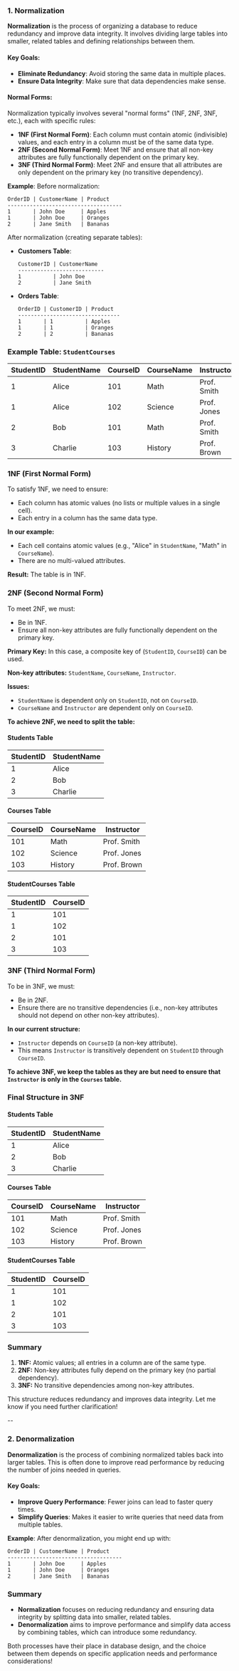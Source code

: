 ### 1. Normalization
  
  **Normalization** is the process of organizing a database to reduce redundancy and improve data integrity. It involves dividing large tables into smaller, related tables and defining relationships between them. 
  
  #### Key Goals:
  - **Eliminate Redundancy**: Avoid storing the same data in multiple places.
  - **Ensure Data Integrity**: Make sure that data dependencies make sense.
  
  #### Normal Forms:
  Normalization typically involves several "normal forms" (1NF, 2NF, 3NF, etc.), each with specific rules:
  - **1NF (First Normal Form)**: Each column must contain atomic (indivisible) values, and each entry in a column must be of the same data type.
  - **2NF (Second Normal Form)**: Meet 1NF and ensure that all non-key attributes are fully functionally dependent on the primary key.
  - **3NF (Third Normal Form)**: Meet 2NF and ensure that all attributes are only dependent on the primary key (no transitive dependency).
  
  **Example**:
  Before normalization:
  ```plaintext
  OrderID | CustomerName | Product
  ------------------------------------
  1       | John Doe     | Apples
  1       | John Doe     | Oranges
  2       | Jane Smith   | Bananas
  ```
  
  After normalization (creating separate tables):
  - **Customers Table**: 
    ```plaintext
    CustomerID | CustomerName
    ---------------------------
    1          | John Doe
    2          | Jane Smith
    ```
  - **Orders Table**: 
    ```plaintext
    OrderID | CustomerID | Product
    --------------------------------
    1       | 1          | Apples
    1       | 1          | Oranges
    2       | 2          | Bananas
    ```
  
  ### Example Table: `StudentCourses`
  
  | StudentID | StudentName | CourseID | CourseName      | Instructor     |
  |-----------|-------------|----------|------------------|-----------------|
  | 1         | Alice       | 101      | Math              | Prof. Smith     |
  | 1         | Alice       | 102      | Science           | Prof. Jones     |
  | 2         | Bob         | 101      | Math              | Prof. Smith     |
  | 3         | Charlie     | 103      | History           | Prof. Brown     |
  
  ### 1NF (First Normal Form)
  To satisfy 1NF, we need to ensure:
  - Each column has atomic values (no lists or multiple values in a single cell).
  - Each entry in a column has the same data type.
  
  **In our example:** 
  - Each cell contains atomic values (e.g., "Alice" in `StudentName`, "Math" in `CourseName`).
  - There are no multi-valued attributes.
  
  **Result:** The table is in 1NF.
  
  ### 2NF (Second Normal Form)
  To meet 2NF, we must:
  - Be in 1NF.
  - Ensure all non-key attributes are fully functionally dependent on the primary key.
  
  **Primary Key:** In this case, a composite key of (`StudentID`, `CourseID`) can be used. 
  
  **Non-key attributes:** `StudentName`, `CourseName`, `Instructor`.
  
  **Issues:**
  - `StudentName` is dependent only on `StudentID`, not on `CourseID`.
  - `CourseName` and `Instructor` are dependent only on `CourseID`.
  
  **To achieve 2NF, we need to split the table:**
  
  #### Students Table
  | StudentID | StudentName |
  |-----------|-------------|
  | 1         | Alice       |
  | 2         | Bob         |
  | 3         | Charlie     |
  
  #### Courses Table
  | CourseID | CourseName | Instructor     |
  |----------|------------|-----------------|
  | 101      | Math       | Prof. Smith     |
  | 102      | Science    | Prof. Jones     |
  | 103      | History    | Prof. Brown     |
  
  #### StudentCourses Table
  | StudentID | CourseID |
  |-----------|----------|
  | 1         | 101      |
  | 1         | 102      |
  | 2         | 101      |
  | 3         | 103      |
  
  ### 3NF (Third Normal Form)
  To be in 3NF, we must:
  - Be in 2NF.
  - Ensure there are no transitive dependencies (i.e., non-key attributes should not depend on other non-key attributes).
  
  **In our current structure:**
  - `Instructor` depends on `CourseID` (a non-key attribute).
  - This means `Instructor` is transitively dependent on `StudentID` through `CourseID`.
  
  **To achieve 3NF, we keep the tables as they are but need to ensure that `Instructor` is only in the `Courses` table.**
  
  ### Final Structure in 3NF
  
  #### Students Table
  | StudentID | StudentName |
  |-----------|-------------|
  | 1         | Alice       |
  | 2         | Bob         |
  | 3         | Charlie     |
  
  #### Courses Table
  | CourseID | CourseName | Instructor     |
  |----------|------------|-----------------|
  | 101      | Math       | Prof. Smith     |
  | 102      | Science    | Prof. Jones     |
  | 103      | History    | Prof. Brown     |
  
  #### StudentCourses Table
  | StudentID | CourseID |
  |-----------|----------|
  | 1         | 101      |
  | 1         | 102      |
  | 2         | 101      |
  | 3         | 103      |
  
  ### Summary
  1. **1NF:** Atomic values; all entries in a column are of the same type.
  2. **2NF:** Non-key attributes fully depend on the primary key (no partial dependency).
  3. **3NF:** No transitive dependencies among non-key attributes.
  
  This structure reduces redundancy and improves data integrity. Let me know if you need further clarification! 
  
--  
### 2. Denormalization
  
  **Denormalization** is the process of combining normalized tables back into larger tables. This is often done to improve read performance by reducing the number of joins needed in queries.
  
  #### Key Goals:
  - **Improve Query Performance**: Fewer joins can lead to faster query times.
  - **Simplify Queries**: Makes it easier to write queries that need data from multiple tables.
  
  **Example**:
  After denormalization, you might end up with:
  ```plaintext
  OrderID | CustomerName | Product
  ------------------------------------
  1       | John Doe     | Apples
  1       | John Doe     | Oranges
  2       | Jane Smith   | Bananas
  ```
  
  ### Summary
  
  - **Normalization** focuses on reducing redundancy and ensuring data integrity by splitting data into smaller, related tables.
  - **Denormalization** aims to improve performance and simplify data access by combining tables, which can introduce some redundancy.
  
  Both processes have their place in database design, and the choice between them depends on specific application needs and performance considerations!
